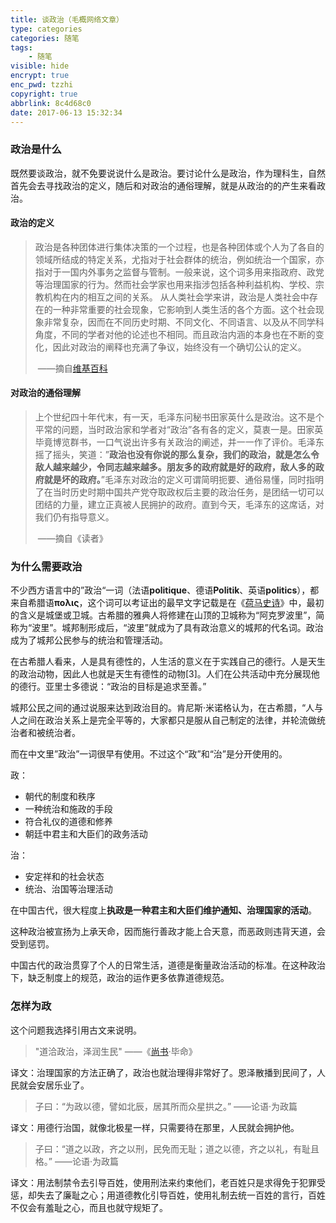 ```yaml
---
title: 谈政治（毛概网络文章）
type: categories
categories: 随笔
tags:
	- 随笔
visible: hide
encrypt: true
enc_pwd: tzzhi
copyright: true
abbrlink: 8c4d68c0
date: 2017-06-13 15:32:34
---
```


### 政治是什么

既然要谈政治，就不免要说说什么是政治。要讨论什么是政治，作为理科生，自然首先会去寻找政治的定义，随后和对政治的通俗理解，就是从政治的的产生来看政治。

#### 政治的定义

> 政治是各种团体进行集体决策的一个过程，也是各种团体或个人为了各自的领域所结成的特定关系，尤指对于社会群体的统治，例如统治一个国家，亦指对于一国内外事务之监督与管制。一般来说，这个词多用来指政府、政党等治理国家的行为。然而社会学家也用来指涉包括各种利益机构、学校、宗教机构在内的相互之间的关系。
> 从人类社会学来讲，政治是人类社会中存在的一种非常重要的社会现象，它影响到人类生活的各个方面。这个社会现象非常复杂，因而在不同历史时期、不同文化、不同语言、以及从不同学科角度，不同的学者对他的论述也不相同。而且政治内涵的本身也在不断的变化，因此对政治的阐释也充满了争议，始终没有一个确切公认的定义。
>
> ​													     ——摘自[维基百科](https://zh.wikipedia.org/wiki/政治)

<!--more -->

#### 对政治的通俗理解

> 上个世纪四十年代末，有一天，毛泽东问秘书田家英什么是政治。这不是个平常的问题，当时政治家和学者对“政治”各有各的定义，莫衷一是。田家英毕竟博览群书，一口气说出许多有关政治的阐述，并一一作了评价。毛泽东摇了摇头，笑道：”**政治也没有你说的那么复杂，我们的政治，就是怎么令敌人越来越少，令同志越来越多。朋友多的政府就是好的政府，敌人多的政府就是坏的政府。**”毛泽东对政治的定义可谓简明扼要、通俗易懂，同时指明了在当时历史时期中国共产党夺取政权后主要的政治任务，是团结一切可以团结的力量，建立正真被人民拥护的政府。直到今天，毛泽东的这席话，对我们仍有指导意义。
>
> ​													——摘自《读者》

### 为什么需要政治

不少西方语言中的”政治“一词（法语**politique**、德语**Politik**、英语**politics**），都来自希腊语**πολις**，这个词可以考证出的最早文字记载是在《[荷马史诗](https://zh.wikipedia.org/wiki/%E8%8D%B7%E9%A9%AC%E5%8F%B2%E8%AF%97)》中，最初的含义是城堡或卫城。古希腊的雅典人将修建在山顶的卫城称为“阿克罗波里”，简称为“波里”。城邦制形成后，“波里”就成为了具有政治意义的城邦的代名词。政治成为了城邦公民参与的统治和管理活动。

在古希腊人看来，人是具有德性的，人生活的意义在于实践自己的德行。人是天生的政治动物，因此人也就是天生有德性的动物[3]。人们在公共活动中充分展现他的德行。亚里士多德说：“政治的目标是追求至善。”

城邦公民之间的通过说服来达到政治目的。肯尼斯·米诺格认为，在古希腊，“人与人之间在政治关系上是完全平等的，大家都只是服从自己制定的法律，并轮流做统治者和被统治者。

而在中文里”政治”一词很早有使用。不过这个“政”和“治”是分开使用的。

政：

- 朝代的制度和秩序
- 一种统治和施政的手段
- 符合礼仪的道德和修养
- 朝廷中君主和大臣们的政务活动

治：

- 安定祥和的社会状态
- 统治、治国等治理活动

在中国古代，很大程度上**执政是一种君主和大臣们维护通知、治理国家的活动**。 

这种政治被宣扬为上承天命，因而施行善政才能上合天意，而恶政则违背天道，会受到惩罚。

中国古代的政治贯穿了个人的日常生活，道德是衡量政治活动的标准。在这种政治下，缺乏制度上的规范，政治的运作更多依靠道德规范。

### 怎样为政

这个问题我选择引用古文来说明。

> "道洽政治，泽润生民"								——《[尚书](https://zh.wikipedia.org/wiki/%E5%B0%9A%E6%9B%B8_\(%E7%B6%93\))·毕命》

译文：治理国家的方法正确了，政治也就治理得非常好了。恩泽散播到民间了，人民就会安居乐业了。

> 子曰：“为政以德，譬如北辰，居其所而众星拱之。”		——论语·为政篇

译文：用德行治国，就像北极星一样，只需要待在那里，人民就会拥护他。

> 子曰：“道之以政，齐之以刑，民免而无耻；道之以德，齐之以礼，有耻且格。”		——论语·为政篇

译文：用法制禁令去引导百姓，使用刑法来约束他们，老百姓只是求得免于犯罪受惩，却失去了廉耻之心；用道德教化引导百姓，使用礼制去统一百姓的言行，百姓不仅会有羞耻之心，而且也就守规矩了。